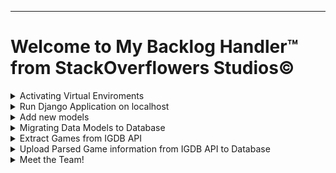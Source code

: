 <hr>
<h1>Welcome to My Backlog Handler&trade; from StackOverflowers Studios&copy;</h1>

<details>
  <summary>Activating Virtual Enviroments</summary>

  <ul>
	<li>For users to properly install dependencies for this application, a Virtual Enviroment is needed so all packages can be used properly</li>
  <li>
    For Windows 10 users:
    <ol>
      <li>Enter in the Command Prompt: <code>python -m venv venv/</code></li>
      <li>To activate Virtual Enviroment, type in the Command Prompt:  <code>venv\Scripts\activate</code></li>
      <li>To install project dependecies, type in the Command Prompt: <code> pip install -r requirements.txt</code></li>
      <li>To deactivate Virtual Enviroment, type in the Command Prompt: <code>deactivate</code></li>
    </ol>
  </li>
  
  <li>
    For macOS & Linux users:
    <ol>
      <li>Enter in the Terminal: <code>python -m venv venv/</code></li>
      <li>To activate Virtual Enviroment, type in the Terminal:  <code>source venv/bin/activate</code></li>
      <li>To install project dependecies, type in the Terminal: <code> pip install -r requirements.txt</code></li>
      <li>To deactivate Virtual Enviroment, type in the Terminal : <code>deactivate</code></li>
    </ol>
  </li>
 </ul>
  
</details>


<details>
	<summary>Run Django Application on localhost</summary>
	<ul>
		<li>This application is hosted live using the <code>master</code> branch on Heroku via <a href="https://mybackloghandler.com">My Backlog handler</a></li>
		<li>In the case that developers need to run this application locally to test out new features, they can do so by typing in the terminal (while being in the 		project's root directory) the following command: <code> python3 manage.py runserver</code></li>
	</ul>
</details>

<details>
	<summary>Add new models</summary>
	<ul>
		<li>For developers to use and create new models, all they need to do is to enter <code>index/models.py</code> and follow the similar structure that most 			Django data models follow, in this project there are severa created already</li>
		<li>After a new model has been created, they need to create a ViewSet and a Serializer in the <code>views.py</code> and the <code>serializers.py</code> 			inside the index folder. Inside the files there are several examples that they can use</li>
	</ul>
</details>

<details>
	<summary>Migrating Data Models to Database</summary>
	<ul>
		<li>This application is using PostgreSQL as it's database, but these commands work for any DB that is registered on the <code>settings.py</code> file</li>
		<li>In the case that developers need to make data model migrations so that they can store data according to their needs, they need to run the following 2 			commands: 
			<ol>
				<li><code>python3 manage.py makemigrations</code></li> 
				<li><code>python3 manage.py migrate --database="myDBName"</code></li>
			</ol>
		</li>
	</ul>
</details>

<details>
	<summary>Extract Games from IGDB API</summary>
	<ul>
		<li>This application uses the IGDB Game API to extract game information to store it in our database</li>
		<li>In the case that developers need to use this API they can do so by running the <code>request.py</code> file located in the root directory</li>
		<li>Developers can change the endpoint queries that IGDB uses to whatever they want, for more information on this check out the official
			<a href="https://api-docs.igdb.com/#about">IGDB API</a> documentation</li>
		<li>Once the developer runs the file, a JSON file containing the parsed information from the API's query request should be generated in the 						<code>res</code> folder called <code>data.json</code></li>
	</ul>
</details>

<details>
	<summary>Upload Parsed Game information from IGDB API to Database</summary>
	<ul>
		<li>If developers want to upload parsed information from the API to the database, they can do so by running the following command:</li>
		<ul><li><code>python3 manage.py runscript load_games</code></li></ul>
	</ul>
</details>



<details>
  <summary>Meet the Team!</summary>
  <ul>
    <li><a href="https://github.com/bermed28">Fernando J. Bermúdez Medina</a> (Lead Back-End) </li>
    <li><a href="https://github.com/Chris36021">Christopher Castillo Carrero</a> (Lead Front-End) </li>
    <li><a href="https://github.com/Kevin-Lugo">Kevin J. Lugo Rosado</a> (Lead Full Stack) </li>
    <li><a href="https://github.com/gabrieldiazmorro">Gabriel Y. Diaz Morro</a> (Associate Back-End) </li>
    <li><a href="https://github.com/angel-vazquez25">Angel K. Vazquez Sanchez</a> (Associate Full Stack)</li>
  </ul>
</details>


</hr>
